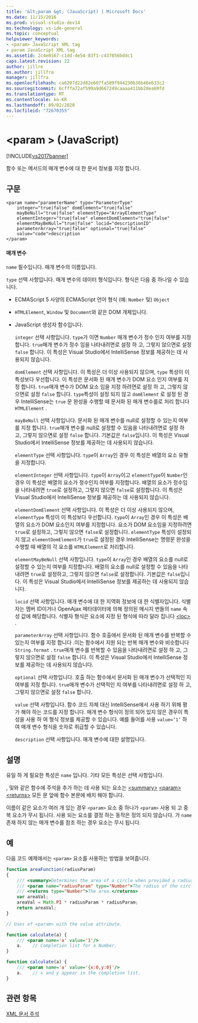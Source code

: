 ```yaml
---
title: '&lt;param &gt; (JavaScript) | Microsoft Docs'
ms.date: 11/15/2016
ms.prod: visual-studio-dev14
ms.technology: vs-ide-general
ms.topic: conceptual
helpviewer_keywords:
- <param> JavaScript XML tag
- param JavaScript XML tag
ms.assetid: 2c4e0167-c1dd-4e54-83f1-c437856bddc1
caps.latest.revision: 22
author: jillre
ms.author: jillfra
manager: jillfra
ms.openlocfilehash: ca6207d22d82e607fa589f944230b36b46e633c2
ms.sourcegitcommit: 6cfffa72af599a9d667249caaaa411bb28ea69fd
ms.translationtype: MT
ms.contentlocale: ko-KR
ms.lasthandoff: 09/02/2020
ms.locfileid: "72670355"
---
```

# <a name="ltparamgt-javascript"></a>&lt;param &gt; (JavaScript)
[!INCLUDE[vs2017banner](../includes/vs2017banner.md)]

함수 또는 메서드의 매개 변수에 대 한 문서 정보를 지정 합니다.

## <a name="syntax"></a>구문

```
<param name="parameterName" type="ParameterType"
    integer="true|false" domElement="true|false"
    mayBeNull="true|false" elementType="ArrayElementType"
    elementInteger="true|false" elementDomElement="true|false"
    elementMayBeNull="true|false" locid="descriptionID"
    parameterArray="true|false" optional="true|false"
    value="code">description
</param>
```

#### <a name="parameters"></a>매개 변수
 `name` 필수입니다. 매개 변수의 이름입니다.

 `type` 선택 사항입니다. 매개 변수의 데이터 형식입니다. 형식은 다음 중 하나일 수 있습니다.

- ECMAScript 5 사양의 ECMAScript 언어 형식 (예: `Number` 및) `Object`

- `HTMLElement`, `Window` 및 `Document`와 같은 DOM 개체입니다.

- JavaScript 생성자 함수입니다.

  `integer` 선택 사항입니다. `type`가 이면 `Number` 매개 변수가 정수 인지 여부를 지정 합니다. `true`매개 변수가 정수 임을 나타내려면로 설정 하 고, 그렇지 않으면로 설정 `false` 합니다. 이 특성은 Visual Studio에서 IntelliSense 정보를 제공하는 데 사용되지 않습니다.

  `domElement` 선택 사항입니다. 이 특성은 더 이상 사용되지 않으며, `type` 특성이 이 특성보다 우선합니다. 이 특성은 문서화 된 매개 변수가 DOM 요소 인지 여부를 지정 합니다. `true`매개 변수가 DOM 요소 임을 지정 하려면로 설정 하 고, 그렇지 않으면로 설정 `false` 합니다. `type`특성이 설정 되지 않고 `domElement` 로 설정 된 경우 IntelliSense는 `true` 문 완성을 수행할 때 문서화 된 매개 변수를로 처리 합니다 `HTMLElement` .

  `mayBeNull` 선택 사항입니다. 문서화 된 매개 변수를 null로 설정할 수 있는지 여부를 지정 합니다. `true`매개 변수를 null로 설정할 수 있음을 나타내려면로 설정 하 고, 그렇지 않으면로 설정 `false` 합니다. 기본값은 `false`입니다. 이 특성은 Visual Studio에서 IntelliSense 정보를 제공하는 데 사용되지 않습니다.

  `elementType` 선택 사항입니다. `type`이 `Array`인 경우 이 특성은 배열의 요소 유형을 지정합니다.

  `elementInteger` 선택 사항입니다. `type`이 `Array`이고 `elementType`이 `Number`인 경우 이 특성은 배열의 요소가 정수인지 여부를 지정합니다. 배열의 요소가 정수임을 나타내려면 `true`로 설정하고, 그렇지 않으면 `false`로 설정합니다. 이 특성은 Visual Studio에서 IntelliSense 정보를 제공하는 데 사용되지 않습니다.

  `elementDomElement` 선택 사항입니다. 이 특성은 더 이상 사용되지 않으며, `elementType` 특성이 이 특성보다 우선합니다. `type`이 `Array`인 경우 이 특성은 배열의 요소가 DOM 요소인지 여부를 지정합니다. 요소가 DOM 요소임을 지정하려면 `true`로 설정하고, 그렇지 않으면 `false`로 설정합니다. `elementType` 특성이 설정되지 않고 `elementDomElement`가 `true`로 설정된 경우 IntelliSense는 명령문 완성을 수행할 때 배열의 각 요소를 `HTMLElement`로 처리합니다.

  `elementMayBeNull` 선택 사항입니다. `type`이 `Array`인 경우 배열의 요소를 null로 설정할 수 있는지 여부를 지정합니다. 배열의 요소를 null로 설정할 수 있음을 나타내려면 `true`로 설정하고, 그렇지 않으면 `false`로 설정합니다. 기본값은 `false`입니다. 이 특성은 Visual Studio에서 IntelliSense 정보를 제공하는 데 사용되지 않습니다.

  `locid` 선택 사항입니다. 매개 변수에 대 한 지역화 정보에 대 한 식별자입니다. 식별자는 멤버 ID이거나 OpenAjax 메타데이터에 의해 정의된 메시지 번들의 `name` 속성 값에 해당합니다. 식별자 형식은 요소에 지정 된 형식에 따라 달라 집니다 [\<loc>](../ide/loc-javascript.md) .

  `parameterArray` 선택 사항입니다. 함수 호출에서 문서화 된 매개 변수를 반복할 수 있는지 여부를 지정 합니다 .이는 함수에서 지원 되는 반복 매개 변수와 비슷합니다 `String.format` . `true`매개 변수를 반복할 수 있음을 나타내려면로 설정 하 고, 그렇지 않으면로 설정 `false` 합니다. 이 특성은 Visual Studio에서 IntelliSense 정보를 제공하는 데 사용되지 않습니다.

  `optional` 선택 사항입니다. 호출 하는 함수에서 문서화 된 매개 변수가 선택적인 지 여부를 지정 합니다. `true`매개 변수가 선택적인 지 여부를 나타내려면로 설정 하 고, 그렇지 않으면로 설정 `false` 합니다.

  `value` 선택 사항입니다. 함수 코드 자체 대신 IntelliSense에서 사용 하기 위해 평가 해야 하는 코드를 지정 합니다. 매개 변수 형식이 정의 되어 있지 않은 경우이 특성을 사용 하 여 형식 정보를 제공할 수 있습니다. 예를 들어를 사용 `value=’1’` 하 여 매개 변수 형식을 숫자로 취급할 수 있습니다.

  `description` 선택 사항입니다. 매개 변수에 대한 설명입니다.

## <a name="remarks"></a>설명
 유일 하 게 필요한 특성은 `name` 입니다. 기타 모든 특성은 선택 사항입니다.

 , 및와 같은 함수에 주석을 추가 하는 데 사용 되는 요소는 [\<summary>](../ide/summary-javascript.md) [\<param>](../ide/param-javascript.md) [\<returns>](../ide/returns-javascript.md) 모든 문 앞에 함수 본문에 배치 해야 합니다.

 이름이 같은 요소가 여러 개 있는 경우 `<param>` 요소 중 하나가 `<param>` 사용 되 고 중복 요소가 무시 됩니다. 사용 되는 요소를 결정 하는 동작은 정의 되지 않습니다. 가 `name` 존재 하지 않는 매개 변수를 참조 하는 경우 요소는 무시 됩니다.

## <a name="example"></a>예
 다음 코드 예제에서는 `<param>` 요소를 사용하는 방법을 보여줍니다.

```javascript
function areaFunction(radiusParam)
{
    /// <summary>Determines the area of a circle when provided a radius parameter.</summary>
    /// <param name="radiusParam" type="Number">The radius of the circle.</param>
    /// <returns type="Number">The area.</returns>
    var areaVal;
    areaVal = Math.PI * radiusParam * radiusParam;
    return areaVal;
}

// Uses of <param> with the value attribute.

function calculate(a) {
    /// <param name='a' value='1'/>
    a.    // Completion list for a Number.
}

function calculate(a) {
    /// <param name='a' value='{x:0,y:0}'/>
    a.    // x and y appear in the completion list.
}

```

## <a name="see-also"></a>관련 항목
 [XML 문서 주석](../ide/xml-documentation-comments-javascript.md)
